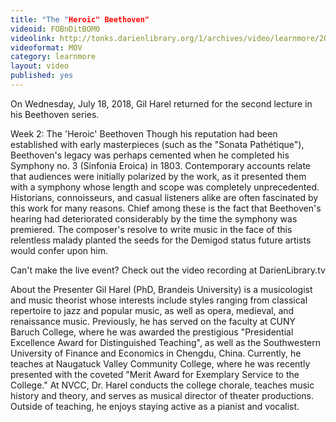 ```yaml
---
title: "The "Heroic" Beethoven"
videoid: FOBnDitBOM0
videolink: http://tonks.darienlibrary.org/1/archives/video/learnmore/20180718_beethoven.mov
videoformat: MOV
category: learnmore
layout: video
published: yes
---
```


On Wednesday, July 18, 2018, Gil Harel returned for the second lecture in his Beethoven series. 

Week 2: The 'Heroic' Beethoven
Though his reputation had been established with early masterpieces (such as the "Sonata Pathétique"), Beethoven's legacy was perhaps cemented when he completed his Symphony no. 3 (Sinfonia Eroica) in 1803. Contemporary accounts relate that audiences were initially polarized by the work, as it presented them with a symphony whose length and scope was completely unprecedented. Historians, connoisseurs, and casual listeners alike are often fascinated by this work for many reasons. Chief among these is the fact that Beethoven's hearing had deteriorated considerably by the time the symphony was premiered. The composer's resolve to write music in the face of this relentless malady planted the seeds for the Demigod status future artists would confer upon him.

Can't make the live event? Check out the video recording at DarienLibrary.tv

About the Presenter
Gil Harel (PhD, Brandeis University) is a musicologist and music theorist whose interests include styles ranging from classical repertoire to jazz and popular music, as well as opera, medieval, and renaissance music. Previously, he has served on the faculty at CUNY Baruch College, where he was awarded the prestigious "Presidential Excellence Award for Distinguished Teaching", as well as the Southwestern University of Finance and Economics in Chengdu, China. Currently, he teaches at Naugatuck Valley Community College, where he was recently presented with the coveted "Merit Award for Exemplary Service to the College." At NVCC, Dr. Harel conducts the college chorale, teaches music history and theory, and serves as musical director of theater productions. Outside of teaching, he enjoys staying active as a pianist and vocalist.